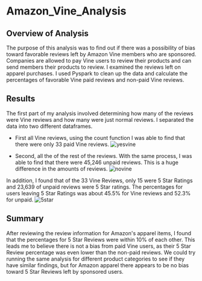 # Amazon_Vine_Analysis

## Overview of Analysis
The purpose of this analysis was to find out if there was a possibility of bias toward favorable reviews left by Amazon Vine members who are sponsored. Companies are allowed to pay Vine users to review their products and can send members their products to review. I examined the reviews left on apparel purchases. I used Pyspark to clean up the data and calculate the percentages of favorable Vine paid reviews and non-paid Vine reviews.

## Results
The first part of my analysis involved determining how many of the reviews were Vine reviews and how many were just normal reviews.
I separated the data into two different dataframes.
* First all Vine reviews, using the count function I was able to find that there  were only 33 paid Vine reviews.
![yesvine](https://user-images.githubusercontent.com/106573185/190876349-358f9451-3b3f-449d-aa95-b22094957ba2.PNG)

* Second, all the of the rest of the reviews. With the same process, I was able to find that there were 45,246 unpaid reviews. 
 This is a huge difference in the amounts of reviews.
![novine](https://user-images.githubusercontent.com/106573185/190876387-7cf448d2-7c65-494a-b535-658b2430094a.PNG) 

In addition, I found that of the 33 Vine Reviews, only 15 were 5 Star Ratings and 23,639 of unpaid reviews were 5 Star ratings.
The percentages for users leaving 5 Star Ratings was about 45.5% for Vine reviews and 52.3% for unpaid. 
![5star](https://user-images.githubusercontent.com/106573185/190876624-f642605c-90a2-4d6e-bab9-01e1c9667cf3.PNG)


## Summary
After reviewing the review information for Amazon's apparel items, I found that the percentages for 5 Star Reviews were within 10% of each other. This leads me to believe there is not a bias from paid Vine users, as their 5 Star Review percentage was even lower than the non-paid reviews. We could try running the same analysis for different product categories to see if they have similar findings, but for Amazon apparel there appears to be no bias toward 5 Star Reviews left by sponsored users.
